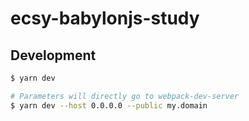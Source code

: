 # ecsy-babylonjs-study

## Development

```sh
$ yarn dev

# Parameters will directly go to webpack-dev-server
$ yarn dev --host 0.0.0.0 --public my.domain
```
